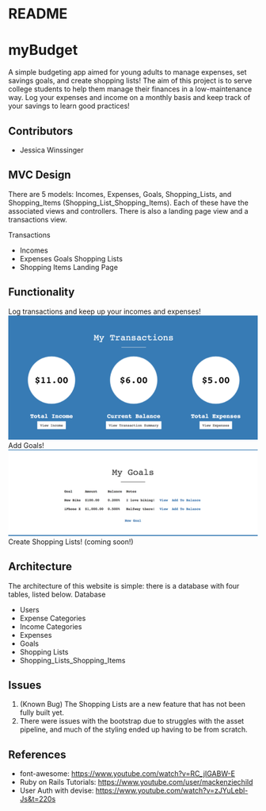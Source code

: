 # README

# myBudget
A simple budgeting app aimed for young adults to manage expenses, set savings goals, and create shopping lists! The aim of this project is to serve college students to help them manage their finances in a low-maintenance way. Log your expenses and income on a monthly basis and keep track of your savings to learn good practices!

## Contributors
* Jessica Winssinger

## MVC Design
There are 5 models: Incomes, Expenses, Goals, Shopping_Lists, and Shopping_Items (Shopping_List_Shopping_Items). Each of these have the associated views and controllers. There is also a landing page view and a transactions view.

Transactions
* Incomes
* Expenses
Goals
Shopping Lists
* Shopping Items
Landing Page


## Functionality
Log transactions and keep up your incomes and expenses!
![transactions](https://github.com/jesswinssinger/myBudget/blob/master/app/assets/images/Screen%20Shot%202017-09-25%20at%2002.09.14.png)
Add Goals!
![alt tag](https://github.com/jesswinssinger/myBudget/blob/master/app/assets/images/Screen%20Shot%202017-09-25%20at%2002.09.06.png)
Create Shopping Lists!
(coming soon!)

## Architecture
The architecture of this website is simple: there is a database with four tables, listed below.
Database
* Users
* Expense Categories
* Income Categories
* Expenses
* Goals
* Shopping Lists
* Shopping_Lists_Shopping_Items

## Issues
1. (Known Bug) The Shopping Lists are a new feature that has not been fully built yet.
2. There were issues with the bootstrap due to struggles with the asset pipeline, and much of the styling ended up having to be from scratch.

## References
* font-awesome: https://www.youtube.com/watch?v=RC_jIGABW-E
* Ruby on Rails Tutorials: https://www.youtube.com/user/mackenziechild
* User Auth with devise: https://www.youtube.com/watch?v=zJYuLebl-Js&t=220s
